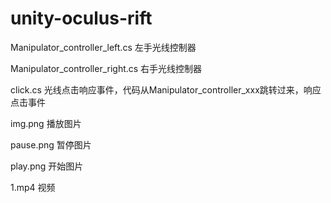 # unity-oculus-rift

Manipulator_controller_left.cs     左手光线控制器

Manipulator_controller_right.cs    右手光线控制器


click.cs  光线点击响应事件，代码从Manipulator_controller_xxx跳转过来，响应点击事件


img.png  播放图片

pause.png 暂停图片

play.png 开始图片

1.mp4   视频




